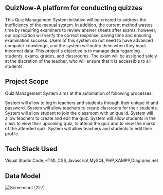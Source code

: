  QuizNow-A platform for conducting quizzes
--------------------------------------------------------------------------------------------------------------------------------------------------
This Quiz Management System initiative will be created to address the inefficiency of the manual system. In addition, the current method wastes time by requiring examiners to review answer sheets after exams; however, our application will verify the correct response, saving time and ensuring examination success. Users of this system do not need to have advanced computer knowledge, and the system will notify them when they input incorrect data.
This project's objective is to manage data regarding students, exams, grades, and classrooms. The exam will be assigned solely at the discretion of the teacher, who will ensure that it is accessible to all students.

Project Scope
--------------------------------------------------------------------------------------------------------------------------------------------------
Quiz Management System aims at the automation of following processes:

System will allow to log in teachers and students through their unique id and password.
System will allow teachers to create classroom for their students.
System will allow student to join the classroom with unique id.
System will allow teachers to create and edit the quiz.
System will allow students in the class to view their upcoming quiz, to attend the quiz and to view the marks of the attended quiz.
System will allow teachers and students to edit their profile.

Tech Stack Used
--------------------------------------------------------------------------------------------------------------------------------------------------
Visual Studio Code,HTML,CSS,Javascript,MySQL,PHP,XAMPP,Diagrams.net

Data Model
--------------------------------------------------------------------------------------------------------------------------------------------------
![Screenshot (227)](https://github.com/sanjith-21/QuizNow/assets/95207736/2e8ee83b-4f79-4852-a59c-1e7e07c6dd0c)
